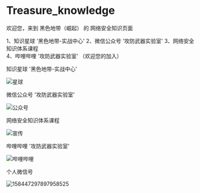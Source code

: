 # Treasure_knowledge
欢迎您，来到  黑色地带（崛起） 的 网络安全知识页面

1、知识星球  '黑色地带-实战中心'
2、微信公众号  '攻防武器实验室'
3、网络安全知识体系课程  
4、哔哩哔哩  '攻防武器实验室'
（欢迎您的加入）

知识星球  '黑色地带-实战中心'

![星球](https://github.com/BLACKxZONE/Treasure_knowledge/assets/76398587/394e29bd-ffb5-488a-9e63-db2db6d5a513)

微信公众号  '攻防武器实验室'

![公众号](https://github.com/BLACKxZONE/Treasure_knowledge/assets/76398587/23a6dec5-9297-4e5f-be97-de7e976725d9)

网络安全知识体系课程

![宣传](https://github.com/BLACKxZONE/Treasure_knowledge/assets/76398587/61ed139a-6523-4f00-8661-5490580809c9)

哔哩哔哩  '攻防武器实验室'

![哔哩哔哩](https://github.com/BLACKxZONE/Treasure_knowledge/assets/76398587/90b4bf0a-7ce6-4c67-a100-2104c7d4951f)


个人微信号

![158447297897958525](https://github.com/BLACKxZONE/Treasure_knowledge/assets/76398587/2846c659-c1a8-4ba5-8e2b-1bbc37371104)

